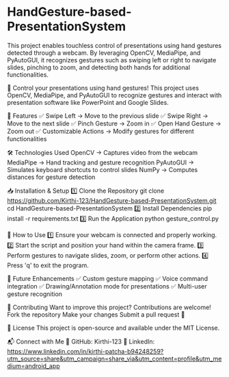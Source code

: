 # HandGesture-based-PresentationSystem
This project enables touchless control of presentations using hand gestures detected through a webcam. By leveraging OpenCV, MediaPipe, and PyAutoGUI, it recognizes gestures such as swiping left or right to navigate slides, pinching to zoom, and detecting both hands for additional functionalities.

🚀 Control your presentations using hand gestures! This project uses OpenCV, MediaPipe, and PyAutoGUI to recognize gestures and interact with presentation software like PowerPoint and Google Slides.

📌 Features
✅ Swipe Left → Move to the previous slide
✅ Swipe Right → Move to the next slide
✅ Pinch Gesture → Zoom in
✅ Open Hand Gesture → Zoom out
✅ Customizable Actions → Modify gestures for different functionalities

🛠 Technologies Used
OpenCV → Captures video from the webcam
MediaPipe → Hand tracking and gesture recognition
PyAutoGUI → Simulates keyboard shortcuts to control slides
NumPy → Computes distances for gesture detection

📥 Installation & Setup
1️⃣ Clone the Repository
git clone https://github.com/Kirthi-123/HandGesture-based-PresentationSystem.git
cd HandGesture-based-PresentationSystem
2️⃣ Install Dependencies
pip install -r requirements.txt
3️⃣ Run the Application
python gesture_control.py

🎯 How to Use
1️⃣ Ensure your webcam is connected and properly working.
2️⃣ Start the script and position your hand within the camera frame.
3️⃣ Perform gestures to navigate slides, zoom, or perform other actions.
4️⃣ Press 'q' to exit the program.

🔧 Future Enhancements
✅ Custom gesture mapping
✅ Voice command integration
✅ Drawing/Annotation mode for presentations
✅ Multi-user gesture recognition

🤝 Contributing
Want to improve this project? Contributions are welcome!
Fork the repository
Make your changes
Submit a pull request 🚀

📄 License
This project is open-source and available under the MIT License.

📬 Connect with Me
🔗 GitHub: Kirthi-123
🔗 LinkedIn: https://www.linkedin.com/in/kirthi-patcha-b94248259?utm_source=share&utm_campaign=share_via&utm_content=profile&utm_medium=android_app
